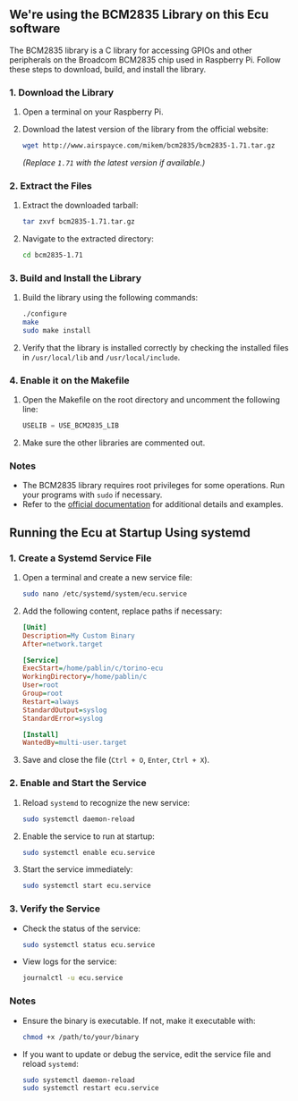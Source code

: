 ## We're using the BCM2835 Library on this Ecu software

The BCM2835 library is a C library for accessing GPIOs and other peripherals on the Broadcom BCM2835 chip used in Raspberry Pi. Follow these steps to download, build, and install the library.

### 1. Download the Library
1. Open a terminal on your Raspberry Pi.
2. Download the latest version of the library from the official website:
   ```bash
   wget http://www.airspayce.com/mikem/bcm2835/bcm2835-1.71.tar.gz
   ```

   *(Replace `1.71` with the latest version if available.)*

### 2. Extract the Files
1. Extract the downloaded tarball:
   ```bash
   tar zxvf bcm2835-1.71.tar.gz
   ```

2. Navigate to the extracted directory:
   ```bash
   cd bcm2835-1.71
   ```

### 3. Build and Install the Library
1. Build the library using the following commands:
   ```bash
   ./configure
   make
   sudo make install
   ```

2. Verify that the library is installed correctly by checking the installed files in `/usr/local/lib` and `/usr/local/include`.

### 4. Enable it on the Makefile
1. Open the Makefile on the root directory and uncomment the following line:
   ```c
   USELIB = USE_BCM2835_LIB
   ```

2. Make sure the other libraries are commented out.

### Notes
- The BCM2835 library requires root privileges for some operations. Run your programs with `sudo` if necessary.
- Refer to the [official documentation](http://www.airspayce.com/mikem/bcm2835/) for additional details and examples.

## Running the Ecu at Startup Using systemd

### 1. Create a Systemd Service File
1. Open a terminal and create a new service file:
   ```bash
   sudo nano /etc/systemd/system/ecu.service
   ```

2. Add the following content, replace paths if necessary:

   ```ini
   [Unit]
   Description=My Custom Binary
   After=network.target

   [Service]
   ExecStart=/home/pablin/c/torino-ecu
   WorkingDirectory=/home/pablin/c
   User=root
   Group=root
   Restart=always
   StandardOutput=syslog
   StandardError=syslog

   [Install]
   WantedBy=multi-user.target
   ```

3. Save and close the file (`Ctrl + O`, `Enter`, `Ctrl + X`).

### 2. Enable and Start the Service
1. Reload `systemd` to recognize the new service:
   ```bash
   sudo systemctl daemon-reload
   ```

2. Enable the service to run at startup:
   ```bash
   sudo systemctl enable ecu.service
   ```

3. Start the service immediately:
   ```bash
   sudo systemctl start ecu.service
   ```

### 3. Verify the Service
- Check the status of the service:
  ```bash
  sudo systemctl status ecu.service
  ```

- View logs for the service:
  ```bash
  journalctl -u ecu.service
  ```

### Notes
- Ensure the binary is executable. If not, make it executable with:

  ```bash
  chmod +x /path/to/your/binary
  ```
- If you want to update or debug the service, edit the service file and reload `systemd`:

  ```bash
  sudo systemctl daemon-reload
  sudo systemctl restart ecu.service
  ```

